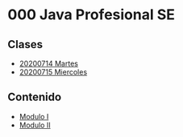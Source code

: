 # 000 Java Profesional SE

## Clases
   * [20200714 Martes](/temarios/000_Java_Profesional_SE/20200714_Martes.md)
   * [20200715 Miercoles](/temarios/000_Java_Profesional_SE/20200715_Miercoles.md)

## Contenido
   * [Modulo I](/temarios/000_Java_Profesional_SE/Modulo_I.md)
   * [Modulo II]()
   
